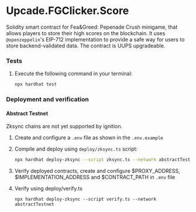 # Upcade.FGClicker.Score

Solidity smart contract for Fea&Greed: Pepenade Crush minigame, that allows players to store their high scores on the blockchain.
It uses `@openzeppelin`'s EIP-712 implementation to provide a safe way for users to store backend-validated data.
The contract is UUPS upgradeable.

### Tests
1. Execute the following command in your terminal:
    ```bash
    npx hardhat test
    ```
### Deployment and verification

#### Abstract Testnet
Zksync chains are not yet supported by ignition.
1. Create and configure a `.env` file as shown in the `.env.example`
2. Compile and deploy using `deploy/zksync.ts` script:
    ```bash
    npx hardhat deploy-zksync --script zksync.ts --network abstractTestnet
    ```

3. Verify deployed contracts, create and configure $PROXY_ADDRESS, $IMPLEMENTATION_ADDRESS and $CONTRACT_PATH in `.env` file
4. Verify using deploy/verify.ts
    ```
    npx hardhat deploy-zksync --script verify.ts --network abstractTestnet
    ```

